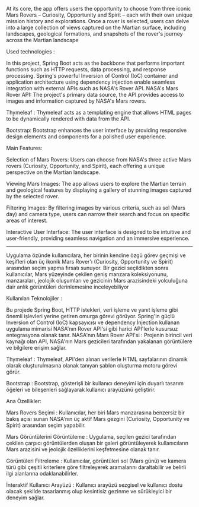 At its core, the app offers users the opportunity to choose from three iconic Mars Rovers – Curiosity, Opportunity and Spirit – each with their own unique mission history and explorations. Once a rover is selected, users can delve into a large collection of views captured on the Martian surface, including landscapes, geological formations, and snapshots of the rover's journey across the Martian landscape

Used technologies :

In this project, Spring Boot acts as the backbone that performs important functions such as HTTP requests, data processing, and response processing. Spring's powerful Inversion of Control (IoC) container and application architecture using dependency injection enable seamless integration with external APIs such as NASA's Rover API. NASA's Mars Rover API: The project's primary data source, the API provides access to images and information captured by NASA's Mars rovers.

Thymeleaf : Thymeleaf acts as a templating engine that allows HTML pages to be dynamically rendered with data from the API.

Bootstrap: Bootstrap enhances the user interface by providing responsive design elements and components for a polished user experience.

Main Features:

Selection of Mars Rovers: Users can choose from NASA's three active Mars rovers (Curiosity, Opportunity, and Spirit), each offering a unique perspective on the Martian landscape.

Viewing Mars Images: The app allows users to explore the Martian terrain and geological features by displaying a gallery of stunning images captured by the selected rover.

Filtering Images: By filtering images by various criteria, such as sol (Mars day) and camera type, users can narrow their search and focus on specific areas of interest.

Interactive User Interface: The user interface is designed to be intuitive and user-friendly, providing seamless navigation and an immersive experience.

-----------------------------------------------------------------------------------------------------------------------------------------------------------
Uygulama özünde kullanıcılara, her birinin kendine özgü görev geçmişi ve keşifleri olan üç ikonik Mars Rover'ı (Curiosity, Opportunity ve Spirit) arasından seçim yapma fırsatı sunuyor. Bir gezici seçildikten sonra kullanıcılar,
Mars yüzeyinde çekilen geniş manzara koleksiyonunu, manzaraları, jeolojik oluşumları ve gezicinin Mars arazisindeki yolculuğuna dair anlık görüntüleri derinlemesine inceleyebiliyor

Kullanılan Teknolojiler :

Bu projede Spring Boot, HTTP istekleri, veri işleme ve yanıt işleme gibi önemli işlevleri yerine getiren omurga görevi görüyor. Spring'in güçlü Inversion of Control (IoC) kapsayıcısı ve dependency İnjection kullanan 
uygulama mimarisi  NASA'nın Rover API'si gibi harici API'lerle kusursuz entegrasyona olanak tanır.
NASA'nın Mars Rover API'si : Projenin birincil veri kaynağı olan API, NASA'nın Mars gezicileri tarafından yakalanan görüntülere ve bilgilere erişim sağlar.

Thymeleaf : Thymeleaf, API'den alınan verilerle HTML sayfalarının dinamik olarak oluşturulmasına olanak tanıyan şablon oluşturma motoru görevi görür.

Bootstrap : Bootstrap, gösterişli bir kullanıcı deneyimi için duyarlı tasarım öğeleri ve bileşenleri sağlayarak kullanıcı arayüzünü geliştirir.

Ana Özellikler:

Mars Rovers Seçimi : Kullanıcılar, her biri Mars manzarasına benzersiz bir bakış açısı sunan NASA'nın üç aktif Mars gezgini (Curiosity, Opportunity ve Spirit) arasından seçim yapabilir.

Mars Görüntülerini Görüntüleme : Uygulama, seçilen gezici tarafından çekilen çarpıcı görüntülerden oluşan bir galeri görüntüleyerek kullanıcıların Mars arazisini ve jeolojik özelliklerini keşfetmesine olanak tanır.

Görüntüleri Filtreleme : Kullanıcılar, görüntüleri sol (Mars günü) ve kamera türü gibi çeşitli kriterlere göre filtreleyerek aramalarını daraltabilir ve belirli ilgi alanlarına odaklanabilirler.

İnteraktif Kullanıcı Arayüzü : Kullanıcı arayüzü sezgisel ve kullanıcı dostu olacak şekilde tasarlanmış olup kesintisiz gezinme ve sürükleyici bir deneyim sağlar.
